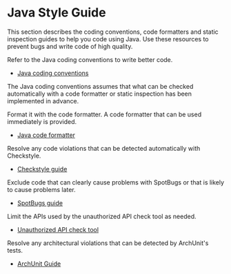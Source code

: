 # Java Style Guide

This section describes the coding conventions, code formatters and static inspection guides to help you code using Java.
Use these resources to prevent bugs and write code of high quality.

Refer to the Java coding conventions to write better code.

- [Java coding conventions](./java-style-guide.md)

The Java coding conventions assumes that what can be checked automatically with a code formatter or static inspection has been implemented in advance.

Format it with the code formatter. 
A code formatter that can be used immediately is provided.

- [Java code formatter](./code-formatter.md)

Resolve any code violations that can be detected automatically with Checkstyle.

- [Checkstyle guide](./staticanalysis/checkstyle/README.md)

Exclude code that can clearly cause problems with SpotBugs or that is likely to cause problems later.

- [SpotBugs guide](./staticanalysis/spotbugs/README.md)

Limit the APIs used by the unauthorized API check tool as needed.

- [Unauthorized API check tool](./staticanalysis/unpublished-api/README.md)

Resolve any architectural violations that can be detected by ArchUnit's tests.

- [ArchUnit Guide](./staticanalysis/archunit/README.md)
